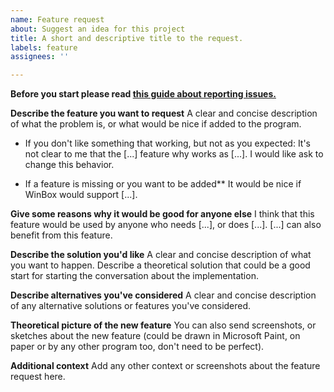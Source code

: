 ```yaml
---
name: Feature request
about: Suggest an idea for this project
title: A short and descriptive title to the request.
labels: feature
assignees: ''

---
```


**Before you start please read [this guide about reporting issues.](https://github.com/86Box/WinBox-for-86Box/wiki/Contribution-Guide#accepted-form-of-issues)**

**Describe the feature you want to request**
A clear and concise description of what the problem is, or what would be nice if added to the program.  

- If you don't like something that working, but not as you expected:
   It's not clear to me that the [...] feature why works as [...]. I would like ask to change this behavior.

- If a feature is missing or you want to be added**
  It would be nice if WinBox would support [...].

**Give some reasons why it would be good for anyone else**
I think that this feature would be used by anyone who needs [...], or does [...]. [...] can also benefit from this feature.

**Describe the solution you'd like**
A clear and concise description of what you want to happen.
Describe a theoretical solution that could be a good start for starting the conversation about the implementation.

**Describe alternatives you've considered**
A clear and concise description of any alternative solutions or features you've considered.

**Theoretical picture of the new feature**
You can also send screenshots, or sketches about the new feature (could be drawn in Microsoft Paint, on paper or by any other program too, don't need to be perfect).

**Additional context**
Add any other context or screenshots about the feature request here.
